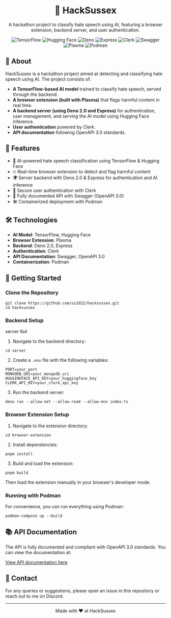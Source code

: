 <div align="center">
  <h1>🚀 HackSussex</h1>
  <p>A hackathon project to classify hate speech using AI, featuring a browser extension, backend server, and user authentication.</p>

  <div>
    <img src="https://img.shields.io/badge/-TensorFlow-FF6F00?style=for-the-badge&logo=tensorflow&logoColor=white" alt="TensorFlow" />
    <img src="https://img.shields.io/badge/-Hugging_Face-FED74A?style=for-the-badge&logo=huggingface&logoColor=black" alt="Hugging Face" />
    <img src="https://img.shields.io/badge/-Deno-000000?style=for-the-badge&logo=deno&logoColor=white" alt="Deno" />
    <img src="https://img.shields.io/badge/-Express-000000?style=for-the-badge&logo=express&logoColor=white" alt="Express" />
    <img src="https://img.shields.io/badge/-Clerk-3B82F6?style=for-the-badge&logo=clerk&logoColor=white" alt="Clerk" />
    <img src="https://img.shields.io/badge/-Swagger-85EA2D?style=for-the-badge&logo=swagger&logoColor=black" alt="Swagger" />
    <img src="https://img.shields.io/badge/-Plasma-7B61FF?style=for-the-badge&logo=plasma&logoColor=white" alt="Plasma" />
    <img src="https://img.shields.io/badge/-Podman-892CA0?style=for-the-badge&logo=podman&logoColor=white" alt="Podman" />
  </div>
</div>

## 📖 About

HackSussex is a hackathon project aimed at detecting and classifying hate speech using AI. The project consists of:
- **A TensorFlow-based AI model** trained to classify hate speech, served through the backend.
- **A browser extension (built with Plasma)** that flags harmful content in real time.
- **A backend server (using Deno 2.0 and Express)** for authentication, user management, and serving the AI model using Hugging Face inference.
- **User authentication** powered by Clerk.
- **API documentation** following OpenAPI 3.0 standards.

## 🌟 Features

- 🎯 AI-powered hate speech classification using TensorFlow & Hugging Face
- 🔥 Real-time browser extension to detect and flag harmful content
- 🌍 Server backend with Deno 2.0 & Express for authentication and AI inference
- 🔐 Secure user authentication with Clerk
- 📜 Fully documented API with Swagger (OpenAPI 3.0)
- 🛠️ Containerized deployment with Podman

## 🛠️ Technologies

- **AI Model**: TensorFlow, Hugging Face
- **Browser Extension**: Plasma
- **Backend**: Deno 2.0, Express
- **Authentication**: Clerk
- **API Documentation**: Swagger, OpenAPI 3.0
- **Containerization**: Podman

## 🚀 Getting Started

### Clone the Repository

```
git clone https://github.com/ss2d22/hacksussex.git
cd hacksussex
```

### Backend Setup

server tbd

1. Navigate to the backend directory:

```
cd server
```

2. Create a `.env` file with the following variables:

```
PORT=your_port
MONGODB_URI=your_mongodb_uri
HUGGINGFACE_API_KEY=your_huggingface_key
CLERK_API_KEY=your_clerk_api_key
```

3. Run the backend server:

```
deno run --allow-net --allow-read --allow-env index.ts
```

### Browser Extension Setup

1. Navigate to the extension directory:

```
cd browser-extension
```

2. Install dependencies:

```
pnpm install
```

3. Build and load the extension:

```
pnpm build
```

Then load the extension manually in your browser's developer mode.

### Running with Podman

For convenience, you can run everything using Podman:

```
podman-compose up --build
```

## 📚 API Documentation

The API is fully documented and compliant with OpenAPI 3.0 standards. You can view the documentation at:

[View API documentation here]()

## 👥 Contact

For any queries or suggestions, please open an issue in this repository or reach out to me on Discord.

---

<div align="center">
Made with ❤️ at HackSussex
</div>

